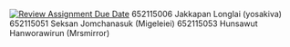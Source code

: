 [![Review Assignment Due Date](https://classroom.github.com/assets/deadline-readme-button-24ddc0f5d75046c5622901739e7c5dd533143b0c8e959d652212380cedb1ea36.svg)](https://classroom.github.com/a/mMAYBnR0)
652115006 Jakkapan Longlai (yosakiva)
652115051 Seksan Jomchanasuk  (Migeleiei)
652115053 Hunsawut Hanworawirun (Mrsmirror)
